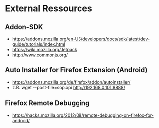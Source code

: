 External Ressources
===================

## Addon-SDK ##
* https://addons.mozilla.org/en-US/developers/docs/sdk/latest/dev-guide/tutorials/index.html
* https://wiki.mozilla.org/Jetpack
* http://www.commonjs.org/

## Auto Installer for Firefox Extension (Android)
* https://addons.mozilla.org/de/firefox/addon/autoinstaller/ 
* z.B. wget --post-file=sop.xpi http://192.168.0.101:8888/

## Firefox Remote Debugging 
* https://hacks.mozilla.org/2012/08/remote-debugging-on-firefox-for-android/
